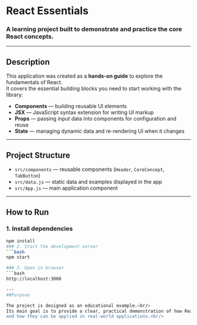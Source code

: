 # React Essentials  

### A learning project built to demonstrate and practice the core React concepts.  

---

## Description  

This application was created as a **hands-on guide** to explore the fundamentals of React.  
It covers the essential building blocks you need to start working with the library:  

- **Components** — building reusable UI elements  
- **JSX** — JavaScript syntax extension for writing UI markup  
- **Props** — passing input data into components for configuration and reuse  
- **State** — managing dynamic data and re-rendering UI when it changes  

---

## Project Structure  

- `src/components` — reusable components (`Header`, `CoreConcept`, `TabButton`)  
- `src/data.js` — static data and examples displayed in the app  
- `src/App.js` — main application component  

---

## How to Run  

### 1. Install dependencies  
```bash
npm install
### 2. Start the development server
```bash
npm start

### 3. Open in browser
```bash
http://localhost:3000

---
##Purpose

The project is designed as an educational example.<br/>
Its main goal is to provide a clear, practical demonstration of how React's core concepts work<br/>
and how they can be applied in real-world applications.<br/>
